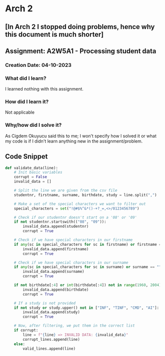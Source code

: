 # Arch 2

## [In Arch 2 I stopped doing problems, hence why this document is much shorter]

## Assignment: A2W5A1 - Processing student data

### Creation Date: 04-10-2023

### What did I learn?
I learned nothing with this assignment.

### How did I learn it?
Not applicable

### Why/how did I solve it?
As Cigdem Okuyucu said this to me; I won't specify how I solved it or what my code is if I didn't
learn anything new in the assignment/problem.

## Code Snippet
```python
def validate_data(line):
    # Init basic variables
    corrupt = False
    invalid_data = []

    # Split the line we are given from the csv file
    studentnr, firstname, surname, birthdate, study = line.split(",")

    # Make a set of the special characters we want to filter out
    special_characters = set("!@#$%^&*()-+?_=,<>/0123456789")

    # Check if our studentnr doesn't start on a '08' or '09'
    if not studentnr.startswith(("08", "09")):
        invalid_data.append(studentnr)
        corrupt = True

    # Check if we have special characters in our firstname
    if any(sc in special_characters for sc in firstname) or firstname == "":
        invalid_data.append(firstname)
        corrupt = True

    # Check if we have special characters in our surname
    if any(sc in special_characters for sc in surname) or surname == "":
        invalid_data.append(surname)
        corrupt = True

    if not birthdate[:4] or int(birthdate[:4]) not in range(1960, 2004):
        invalid_data.append(birthdate)
        corrupt = True

    # If a study is not provided
    if not study or study.upper() not in ["INF", "TINF", "CMD", "AI"]:
        invalid_data.append(study)
        corrupt = True

    # Now, after filtering, we put them in the correct list
    if corrupt:
        line = f"{line} => INVALID DATA: {invalid_data}"
        corrupt_lines.append(line)
    else:
        valid_lines.append(line)
```
